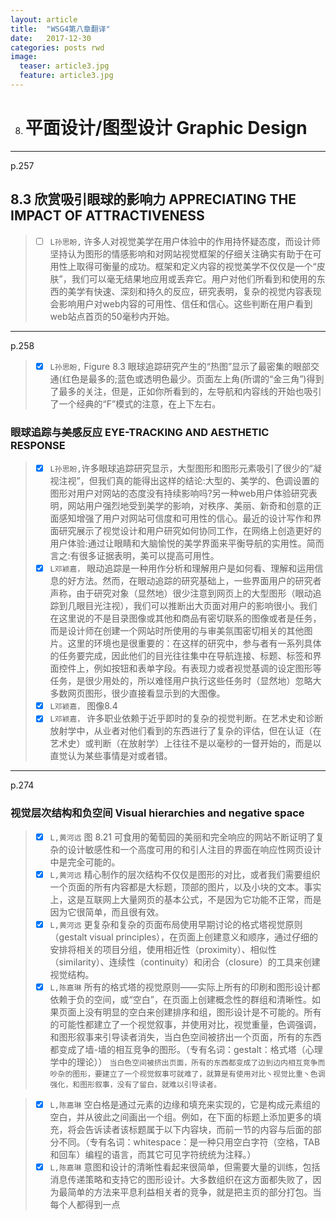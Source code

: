 ```yaml
---
layout: article
title:  "WSG4第八章翻译"
date:   2017-12-30 
categories: posts rwd
image:
  teaser: article3.jpg
  feature: article3.jpg
---
```

8. # 平面设计/图型设计 Graphic Design  
---
p.257
## 8.3 欣赏吸引眼球的影响力 APPRECIATING THE IMPACT OF ATTRACTIVENESS
> - [ ]  `L孙思盼,` 许多人对视觉美学在用户体验中的作用持怀疑态度，而设计师坚持认为图形的情感影响和对网站视觉框架的仔细关注确实有助于在可用性上取得可衡量的成功。框架和定义内容的视觉美学不仅仅是一个“皮肤”，我们可以毫无结果地应用或丢弃它。用户对他们所看到和使用的东西的美学有快速、深刻和持久的反应，研究表明，复杂的视觉内容表现会影响用户对web内容的可用性、信任和信心。这些判断在用户看到web站点首页的50毫秒内开始。
---
p.258
> - [x]  `L孙思盼,` Figure 8.3 眼球追踪研究产生的“热图”显示了最密集的眼部交通(红色是最多的;蓝色或透明色最少。页面左上角(所谓的“金三角”)得到了最多的关注，但是，正如你所看到的，左导航和内容线的开始也吸引了一个经典的“F”模式的注意，在上下左右。

### 眼球追踪与美感反应 EYE-TRACKING AND AESTHETIC RESPONSE
> - [x]  `L孙思盼,`许多眼球追踪研究显示，大型图形和图形元素吸引了很少的“凝视注视”，但我们真的能得出这样的结论:大型的、美学的、色调设置的图形对用户对网站的态度没有持续影响吗?另一种web用户体验研究表明，网站用户强烈地受到美学的影响，对秩序、美丽、新奇和创意的正面感知增强了用户对网站可信度和可用性的信心。最近的设计写作和界面研究展示了视觉设计和用户研究如何协同工作，在网络上创造更好的用户体验:通过让眼睛和大脑愉悦的美学界面来平衡导航的实用性。简而言之:有很多证据表明，美可以提高可用性。
> - [x]  `L邓颖嘉，` 眼动追踪是一种用作分析和理解用户是如何看、理解和运用信息的好方法。然而，在眼动追踪的研究基础上，一些界面用户的研究者声称，由于研究对象（显然地）很少注意到网页上的大型图形（眼动追踪到几眼目光注视），我们可以推断出大页面对用户的影响很小。我们在这里说的不是目录图像或其他和商品有密切联系的图像或者是任务，而是设计师在创建一个网站时所使用的与审美氛围密切相关的其他图片。这里的环境也是很重要的：在这样的研究中，参与者有一系列具体的任务要完成，因此他们的目光往往集中在导航连接、标题、标签和界面控件上，例如按钮和表单字段。有表现力或者视觉基调的设定图形等任务，是很少用处的，所以难怪用户执行这些任务时（显然地）忽略大多数网页图形，很少直接看显示到的大图像。
> - [x]  `L邓颖嘉，` 图像8.4
> - [x]  `L邓颖嘉，` 许多职业依赖于近乎即时的复杂的视觉判断。在艺术史和诊断放射学中，从业者对他们看到的东西进行了复杂的评估，但在认证（在艺术史）或判断（在放射学）上往往不是以毫秒的一督开始的，而是以直觉认为某些事情是对或者错。
---
p.274
### 视觉层次结构和负空间 Visual hierarchies and negative space
> - [x]  `L,黄河远` 图 8.21 可食用的葡萄园的美丽和完全响应的网站不断证明了复杂的设计敏感性和一个高度可用的和引人注目的界面在响应性网页设计中是完全可能的。
> - [x]  `L,黄河远` 精心制作的层次结构不仅仅是图形的对比，或者我们需要组织一个页面的所有内容都是大标题，顶部的图片，以及小块的文本。事实上，这是互联网上大量网页的基本公式，不是因为它功能不正常，而是因为它很简单，而且很有效。
> - [x]  `L,黄河远` 更复杂和复杂的页面布局使用早期讨论的格式塔视觉原则（gestalt visual principles），在页面上创建意义和顺序，通过仔细的安排将相关的项目分组，使用相近性（proximity）、相似性（similarity）、连续性（continuity）和闭合（closure）的工具来创建视觉结构。
> - [x]  `L,陈嘉琳` 所有的格式塔的视觉原则——实际上所有的印刷和图形设计都依赖于负的空间，或“空白”，在页面上创建概念性的群组和清晰性。如果页面上没有明显的空白来创建排序和组，图形设计是不可能的。所有的可能性都建立了一个视觉叙事，并使用对比，视觉重量，色调强调，和图形叙事来引导读者消失，当白色空间被挤出一个页面，所有的东西都变成了墙-墙的相互竞争的图形。（专有名词：gestalt：格式塔（心理学中的理论））
```当白色空间被挤出页面，所有的东西都变成了边到边内相互竞争而吵杂的图形，要建立了一个视觉叙事可就难了，就算是有使用对比丶视觉比重丶色调强化，和图形叙事，没有了留白，就难以引导读者。```

> - [x]  `L,陈嘉琳` 空白格是通过元素的边缘和填充来实现的，它是构成元素组的空白，并从彼此之间画出一个组。例如，在下面的标题上添加更多的填充，将会告诉读者该标题属于以下内容块，而前一节的内容与后面的部分不同。（专有名词：whitespace：是一种只用空白字符（空格，TAB和回车）编程的语言，而其它可见字符统统为注释。）
> - [x]  `L,陈嘉琳` 意图和设计的清晰性看起来很简单，但需要大量的训练，包括消息传递策略和支持它的图形设计。大多数组织在这方面都失败了，因为最简单的方法来平息利益相关者的竞争，就是把主页的部分打包。当每个人都得到一点
